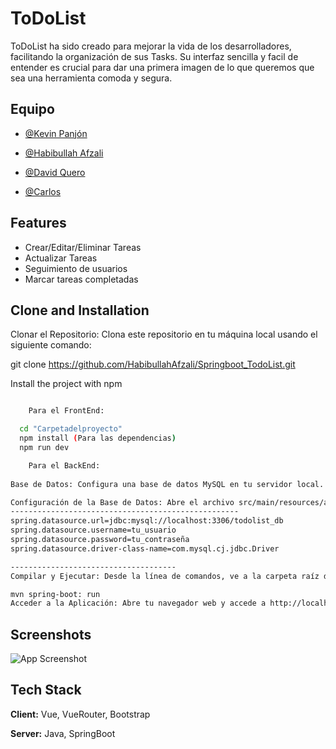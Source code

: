 # ToDoList

ToDoList ha sido creado para mejorar la vida de los desarrolladores, facilitando la organización de sus Tasks. Su interfaz sencilla y facil de entender es crucial para dar una primera imagen de lo que queremos que sea una herramienta comoda y segura.




## Equipo

- [@Kevin Panjón](https://github.com/KevinPanjon)

- [@Habibullah Afzali](https://github.com/HabibullahAfzali)

- [@David Quero](https://github.com/keroplas)

- [@Carlos](https://github.com/dosdedoce)



## Features

- Crear/Editar/Eliminar Tareas
- Actualizar Tareas
- Seguimiento de usuarios
- Marcar tareas completadas


## Clone and Installation

Clonar el Repositorio: Clona este repositorio en tu máquina local usando el siguiente comando:

git clone https://github.com/HabibullahAfzali/Springboot_TodoList.git

Install the project with npm

```bash

    Para el FrontEnd:

  cd "Carpetadelproyecto"
  npm install (Para las dependencias)
  npm run dev

    Para el BackEnd:
  
Base de Datos: Configura una base de datos MySQL en tu servidor local. Crea una base de datos llamada todolist_db.

Configuración de la Base de Datos: Abre el archivo src/main/resources/application.properties y configura las propiedades de la base de datos de acuerdo a tu entorno:
---------------------------------------------------
spring.datasource.url=jdbc:mysql://localhost:3306/todolist_db
spring.datasource.username=tu_usuario
spring.datasource.password=tu_contraseña
spring.datasource.driver-class-name=com.mysql.cj.jdbc.Driver

-------------------------------------
Compilar y Ejecutar: Desde la línea de comandos, ve a la carpeta raíz del proyecto y ejecuta el siguiente comando para compilar y ejecutar la aplicación:

mvn spring-boot: run
Acceder a la Aplicación: Abre tu navegador web y accede a http://localhost:8080 para utilizar la aplicación ToDoList.
```
    
## Screenshots

![App Screenshot]([https://via.placeholder.com/468x300?text=App+Screenshot+Here](https://github.com/HabibullahAfzali/Springboot_TodoList/blob/development/frontend/src/assets/ScreenShots/SingUp.png)https://github.com/HabibullahAfzali/Springboot_TodoList/blob/development/frontend/src/assets/ScreenShots/SingUp.png)


## Tech Stack

**Client:** Vue, VueRouter, Bootstrap

**Server:** Java, SpringBoot
